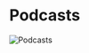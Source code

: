 # Podcasts

![Podcasts](https://cna.com.br/Content/uploads/blogposts/podcast-para-aprender-ingles-funciona.jpg "Podcasts")
